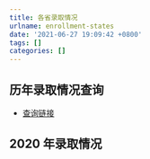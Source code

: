 ```yaml
---
title: 各省录取情况
urlname: enrollment-states
date: '2021-06-27 19:09:42 +0800'
tags: []
categories: []
---
```


## 历年录取情况查询

- [查询链接](http://zhaosheng.hdu.edu.cn/list.php?cid=28)

## 2020 年录取情况

